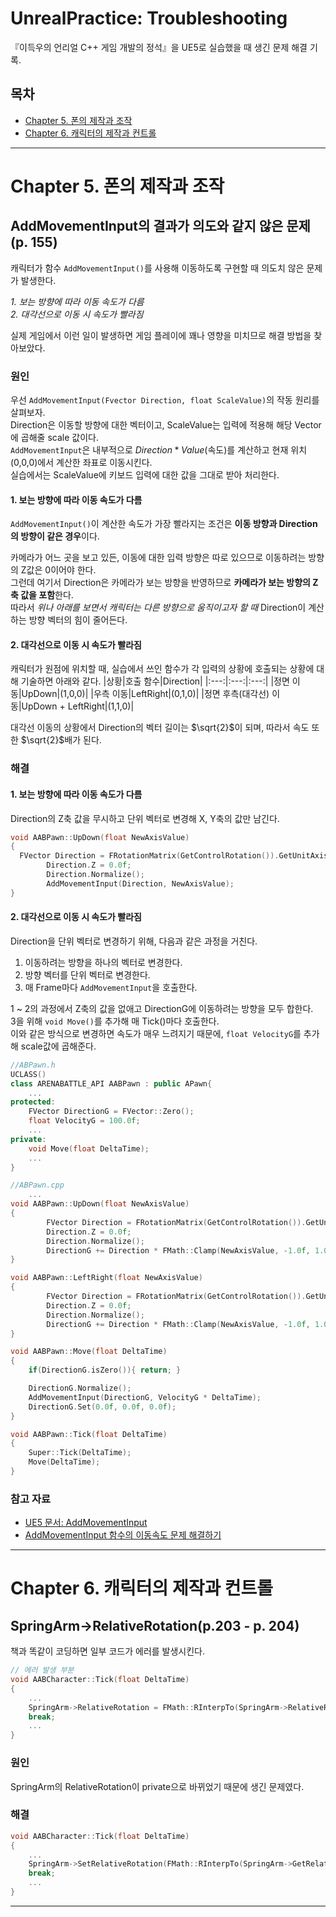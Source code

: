# UnrealPractice: Troubleshooting  
『이득우의 언리얼 C++ 게임 개발의 정석』을 UE5로 실습했을 때 생긴 문제 해결 기록.  

## 목차  
* [Chapter 5. 폰의 제작과 조작](#Chapter-5.-폰의-제작과-조작)  
* [Chapter 6. 캐릭터의 제작과 컨트롤](#Chapter-6.-캐릭터의-제작과-컨트롤)  
<hr/>  
  
# Chapter 5. 폰의 제작과 조작  
## AddMovementInput의 결과가 의도와 같지 않은 문제(p. 155)  
캐릭터가 함수 `AddMovementInput()`를 사용해 이동하도록 구현할 때 의도치 않은 문제가 발생한다.  
  
_1. 보는 방향에 따라 이동 속도가 다름_  
_2. 대각선으로 이동 시 속도가 빨라짐_  
  
실제 게임에서 이런 일이 발생하면 게임 플레이에 꽤나 영향을 미치므로 해결 방법을 찾아보았다.  

### 원인  
우선 `AddMovementInput(Fvector Direction, float ScaleValue)`의 작동 원리를 살펴보자.  
Direction은 이동할 방향에 대한 벡터이고, ScaleValue는 입력에 적용해 해당 Vector에 곱해줄 scale 값이다.  
`AddMovementInput`은 내부적으로 $Direction * Value$(속도)를 계산하고 현재 위치 (0,0,0)에서 계산한 좌표로 이동시킨다.  
실습에서는 ScaleValue에 키보드 입력에 대한 값을 그대로 받아 처리한다.  

#### 1. 보는 방향에 따라 이동 속도가 다름  
`AddMovementInput()`이 계산한 속도가 가장 빨라지는 조건은 **이동 방향과 Direction의 방향이 같은 경우**이다.  

카메라가 어느 곳을 보고 있든, 이동에 대한 입력 방향은 따로 있으므로 이동하려는 방향의 Z값은 0이어야 한다.  
그런데 여기서 Direction은 카메라가 보는 방향을 반영하므로 **카메라가 보는 방향의 Z축 값을 포함**한다.  
따라서 _위나 아래를 보면서 캐릭터는 다른 방향으로 움직이고자 할 때_ Direction이 계산하는 방향 벡터의 힘이 줄어든다.  
  
#### 2. 대각선으로 이동 시 속도가 빨라짐  
캐릭터가 원점에 위치할 때, 실습에서 쓰인 함수가 각 입력의 상황에 호출되는 상황에 대해 기술하면 아래와 같다.
|상황|호출 함수|Direction|
|:---:|:---:|:---:|
|정면 이동|UpDown|(1,0,0)|
|우측 이동|LeftRight|(0,1,0)|
|정면 후측(대각선) 이동|UpDown + LeftRight|(1,1,0)|  
  
대각선 이동의 상황에서 Direction의 벡터 길이는 $\sqrt{2}$이 되며, 따라서 속도 또한 $\sqrt{2}$배가 된다.  

### 해결  
#### 1. 보는 방향에 따라 이동 속도가 다름  

Direction의 Z축 값을 무시하고 단위 벡터로 변경해 X, Y축의 값만 남긴다.
```C++
void AABPawn::UpDown(float NewAxisValue)
{
  FVector Direction = FRotationMatrix(GetControlRotation()).GetUnitAxis(EAxis::Y);
		Direction.Z = 0.0f;
		Direction.Normalize();
		AddMovementInput(Direction, NewAxisValue);
}
```

#### 2. 대각선으로 이동 시 속도가 빨라짐  
Direction을 단위 벡터로 변경하기 위해, 다음과 같은 과정을 거친다.  
  
1. 이동하려는 방향을 하나의 벡터로 변경한다.  
2. 방향 벡터를 단위 벡터로 변경한다.  
3. 매 Frame마다 `AddMovementInput`을 호출한다.  
  
1 ~ 2의 과정에서 Z축의 값을 없애고 DirectionG에 이동하려는 방향을 모두 합한다.  
3을 위해 `void Move()`를 추가해 매 Tick()마다 호출한다.  
이와 같은 방식으로 변경하면 속도가 매우 느려지기 때문에, `float VelocityG`를 추가해 scale값에 곱해준다.  
```C++
//ABPawn.h
UCLASS()
class ARENABATTLE_API AABPawn : public APawn{
	...
protected:
	FVector DirectionG = FVector::Zero();
	float VelocityG = 100.0f;
	...
private:
	void Move(float DeltaTime);
	...
}

//ABPawn.cpp
	...
void AABPawn::UpDown(float NewAxisValue)
{
		FVector Direction = FRotationMatrix(GetControlRotation()).GetUnitAxis(EAxis::X);
		Direction.Z = 0.0f;
		Direction.Normalize();
		DirectionG += Direction * FMath::Clamp(NewAxisValue, -1.0f, 1.0f);
}

void AABPawn::LeftRight(float NewAxisValue)
{
		FVector Direction = FRotationMatrix(GetControlRotation()).GetUnitAxis(EAxis::Y);
		Direction.Z = 0.0f;
		Direction.Normalize();
		DirectionG += Direction * FMath::Clamp(NewAxisValue, -1.0f, 1.0f);
}

void AABPawn::Move(float DeltaTime)
{
	if(DirectionG.isZero()){ return; }

	DirectionG.Normalize();
	AddMovementInput(DirectionG, VelocityG * DeltaTime);
	DirectionG.Set(0.0f, 0.0f, 0.0f);
}

void AABPawn::Tick(float DeltaTime)
{
	Super::Tick(DeltaTime);
	Move(DeltaTime);
}
```

### 참고 자료  
* [UE5 문서: AddMovementInput](https://docs.unrealengine.com/5.0/en-US/API/Runtime/Engine/GameFramework/APawn/AddMovementInput/)  
* [AddMovementInput 함수의 이동속도 문제 해결하기](https://pppgod.tistory.com/39)  

<hr/>  
  
# Chapter 6. 캐릭터의 제작과 컨트롤  
## SpringArm->RelativeRotation(p.203 - p. 204)  
책과 똑같이 코딩하면 일부 코드가 에러를 발생시킨다.
```C++
// 에러 발생 부분
void AABCharacter::Tick(float DeltaTime)
{
	...
	SpringArm->RelativeRotation = FMath::RInterpTo(SpringArm->RelativeRotation, ArmRotationTo, DeltaTime, ArmRotationSpeed);
	break;
	...
}
```
### 원인  
SpringArm의 RelativeRotation이 private으로 바뀌었기 때문에 생긴 문제였다.  
  
### 해결  
```C++
void AABCharacter::Tick(float DeltaTime)
{
	...
	SpringArm->SetRelativeRotation(FMath::RInterpTo(SpringArm->GetRelativeRotation(), ArmRotationTo, DeltaTime, ArmRotationSpeed));
	break;
	...
}
```
  
<hr/>  
  
  
